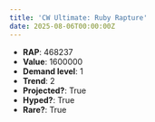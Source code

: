 ```yaml
---
title: 'CW Ultimate: Ruby Rapture'
date: 2025-08-06T00:00:00Z
---
```

- **RAP**: 468237
- **Value**: 1600000
- **Demand level**: 1
- **Trend**: 2
- **Projected?**: True
- **Hyped?**: True
- **Rare?**: True
